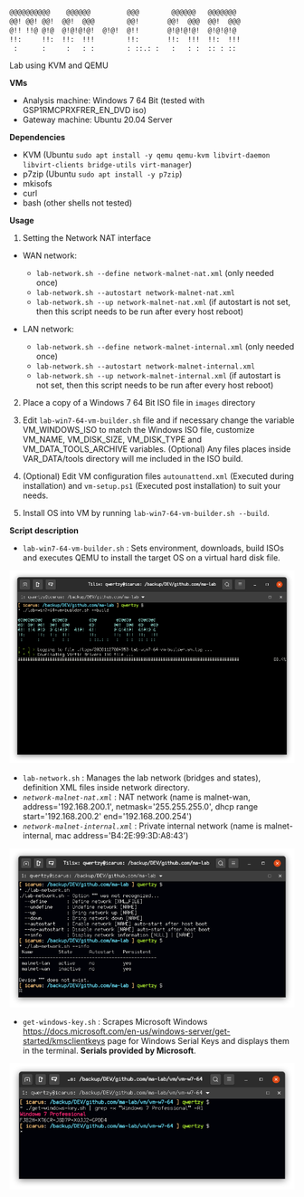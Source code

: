 ```
@@@@@@@@@@    @@@@@@         @@@        @@@@@@   @@@@@@@ 
@@! @@! @@!  @@!  @@@        @@!       @@!  @@@  @@!  @@@
@!! !!@ @!@  @!@!@!@!  @!@!  @!!       @!@!@!@!  @!@!@!@ 
!!:     !!:  !!:  !!!        !!:       !!:  !!!  !!:  !!!
 :      :     :   : :        : ::.: :   :   : :  :: : :: 
```
Lab using KVM and QEMU

**VMs**
- Analysis machine: Windows 7 64 Bit (tested with GSP1RMCPRXFRER_EN_DVD iso)
- Gateway machine: Ubuntu 20.04 Server

**Dependencies**
- KVM (Ubuntu `sudo apt install -y qemu qemu-kvm libvirt-daemon libvirt-clients bridge-utils virt-manager`)
- p7zip (Ubuntu `sudo apt install -y p7zip`) 
- mkisofs
- curl
- bash (other shells not tested)

**Usage**
1. Setting the Network NAT interface
- WAN network:
    - `lab-network.sh --define network-malnet-nat.xml` (only needed once)
    - `lab-network.sh --autostart network-malnet-nat.xml`
    - `lab-network.sh --up network-malnet-nat.xml` (if autostart is not set, then this script needs to be run after every host reboot)

- LAN network:
    - `lab-network.sh --define network-malnet-internal.xml` (only needed once)
    - `lab-network.sh --autostart network-malnet-internal.xml`
    - `lab-network.sh --up network-malnet-internal.xml` (if autostart is not set, then this script needs to be run after every host reboot)

2. Place a copy of a Windows 7 64 Bit ISO file in `images` directory

3. Edit `lab-win7-64-vm-builder.sh` file and if necessary change the variable VM_WINDOWS_ISO to match the Windows ISO file, customize VM_NAME, VM_DISK_SIZE, VM_DISK_TYPE and VM_DATA_TOOLS_ARCHIVE variables. (Optional) Any files places inside VAR_DATA/tools directory will me included in the ISO build.

4. (Optional) Edit VM configuration files `autounattend.xml` (Executed during installation) and `vm-setup.ps1` (Executed post installation) to suit your needs.

5. Install OS into VM by running `lab-win7-64-vm-builder.sh --build`.

**Script description**
- `lab-win7-64-vm-builder.sh` : Sets environment, downloads, build ISOs and executes QEMU to install the target OS on a virtual hard disk file.

![](./screenshots/lab-win7-64-vm-builder.png)

- `lab-network.sh` : Manages the lab network (bridges and states), definition XML files inside network directory. 
- *`network-malnet-nat.xml`* : NAT network (name is malnet-wan, address='192.168.200.1', netmask='255.255.255.0', dhcp range start='192.168.200.2' end='192.168.200.254')
- *`network-malnet-internal.xml`* : Private internal network (name is malnet-internal, mac address='B4:2E:99:3D:A8:43')

![](./screenshots/lab-network.png)

- `get-windows-key.sh` : Scrapes Microsoft Windows https://docs.microsoft.com/en-us/windows-server/get-started/kmsclientkeys page for Windows Serial Keys and displays them in the terminal. **Serials provided by Microsoft**.

![](./screenshots/get-windows-key.png)
